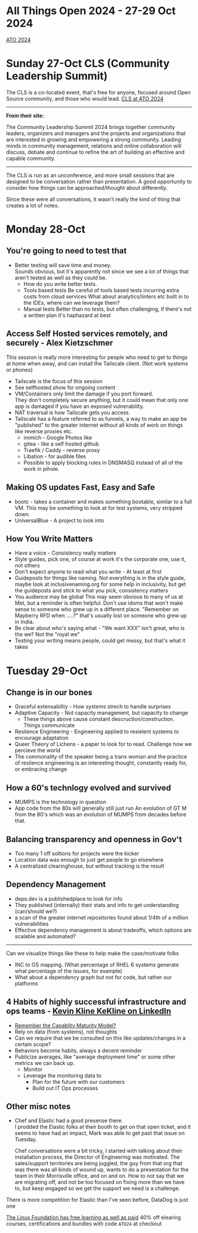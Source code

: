 # All Things Open 2024 - 27-29 Oct 2024 
[ATO 2024](https://2024.allthingsopen.org/)

# Sunday 27-Oct CLS (Community Leadership Summit)

The CLS is a co-located event, that's free for anyone, focused around Open Source community, and those who would lead.
[CLS at ATO 2024](https://2024.allthingsopen.org/community-leadership-summit)

-----------   
**From their site:**

The Community Leadership Summit 2024 brings together community leaders, organizers and managers and the projects and organizations that are interested in growing and empowering a strong community. Leading minds in community management, relations and online collaboration will discuss, debate and continue to refine the art of building an effective and capable community.

------------

The CLS is run as an unconference, and more small sessions that are designed to be conversation rather than presentation.  A good opportunity to consider how things can be approached/thought about differently.

Since these were all conversations, it wasn't really the kind of thing that creates a lot of notes.  


# Monday 28-Oct 

## You're going to need to test that
- Better testing will save time and money.  
Sounds obvious, but it's apparently not since we see a lot of things that aren't tested as well as they could be.
    - How do you write better tests.  
    - Tools based tests
    Be careful of tools based tests incurring extra costs from cloud services
    What about analytics/linters etc built in to the IDEs, where can we leverage them?
    - Manual tests
    Better than no tests, but often challenging, if there's not a written plan it's haphazard at best

## Access Self Hosted services remotely, and securely - Alex Kietzschmer 

This session is really more interesting for people who need to get to things at home when away, and can install the Tailscale client. (Not work systems or phones)
  - Tailscale is the focus of this session
  - See selfhosted.show for ongoing content
  - VM/Containers only limit the damage if you port forward.  
  They don't completely secure anything, but it could mean that only one app is damaged if you have an exposed vulnerability.
  - NAT traversal is how Tailscale gets you access. 
  - Tailscale has a feature referred to as funnels, a way to make an app be "published" to the greater internet without all kinds of work on things like reverse proxies etc.
    - immich - Google Photos like
    - gitea - like a self hosted github
    - Traefik / Caddy - reverse proxy
    - Libation - for audible files
    - Possible to apply blocking rules in DNSMASQ instead of all of the work in pihole. 
## Making OS updates Fast, Easy and Safe 
  - bootc - takes a container and makes something bootable, similar to a full VM.  This may be something to look at for test systems, very stripped down.
  - UniversalBlue - A project to look into
## How You Write Matters
  - Have a voice - Consistency really matters
  - Style guides, pick one, of course at work it's the corporate one, use it, not others
  - Don't expect anyone to read what you write - At least at first
  - Guideposts for things like naming.  Not everything is in the style guide, maybe look at inclusivenaming.org for some help in inclusivity, but get the guideposts and stick to what you pick, consistency matters
  - You audience may be global 
  This may seem obvious to many of us at Met, but a reminder is often helpful. Don't use idoms that won't make sense to someone who grew up in a different place.  "Remember on Mayberry RFD when .....?" that's usually lost on someone who grew up in India.
  - Be clear about who's saying what - "We want XXX" isn't great, who is the we? Not the "royal we"
  - Testing your writing means people, could get messy, but that's what it takes

# Tuesday 29-Oct

## Change is in our bones

- Graceful extensability - How systems strech to handle surprises
- Adaptive Capacity - Not capacity management, but capacity to change
  - These things above cause constant descruction/construction.  Things communicate
- Resilence Engineering - Engineering applied to resielent systems to encourage adaptation
- Queer Theory of Lichens - a paper to look for to read.  Challenge how we percieve the world
- The commonality of the speaker being a trans woman and the practice of resilence engineering is an interesting thought, constantly ready for, or embracing change
  
## How a 60's technlogy evolved and survived

- MUMPS is the technology in question
- App code from the 80s will generally still just run
An evolution of GT M from the 80's which was an evolution of MUMPS from decades before that.



## Balancing transparency and openness in Gov't

- Too many 1 off soltions for projects were the kicker
- Location data was enough to just get people to go elsewhere
- A centralized clearinghouse, but without tracking is the result


## Dependency Management

- deps.dev is a publishedplace to look for info
- They published (internally) their stats and info to get understanding (can/should we?)
- a scan of the greater internet repositories found about  1/4th of a million vulnerabilities
- Effective dependency management is about tradeoffs, which options are scalable and automated?
-----  
Can we visualize things like these to help make the case/motivate folks
- INC to OS mapping.  (What percentage of RHEL 6 systems generate what percentage of the issues, for example)
- What about a dependency graph but not for code, but rather our platforms

## 4 Habits of highly successful infrastructure and ops teams - [Kevin Kline KeKline on LinkedIn](https://www.linkedin.com/in/kekline/)

- [Remember the Capablity Maturity Model?](https://cmmiinstitute.com)
- Rely on data (from systems), not thoughts
- Can we require that we be consulted on this like updates/changes in a certain scope?
- Behaviors become habits, always a decent reminder
- Publicize averages, like "average deployment time" or some other metrics we can back up. 
  - Monitor
  - Leverage the monitoring data to
    - Plan for the future with our customers
    - Build out IT Ops processes


## Other misc notes
- Chef and Elastic had a good presense there.  
    I prodded the Elastic folks at their booth to get on that open ticket, and it seems to have had an impact, Mark was able to get past that issue on Tuesday. 
    
    Chef conversations were a bit tricky, I started with talking about their installation process, the Director of Engineering was motivated.  The sales/support territories are being juggled, the guy from that org that was there was all kinds of wound up, wants to do a presentation for the team in their Morrisville office, and on and on. How to not say that we are migrating off, and not be too focused on fixing more than we have to, but keep engaged so we get the support we need is a challenge.


There is more competition for Elastic than I've seen before, DataDog is just one

[The Linux Foundation has free learning as well as paid](https://linuxfoundation.org)
40% off elearing courses, certifications and bundles with code ``` ATO24 ``` at checkout
  


